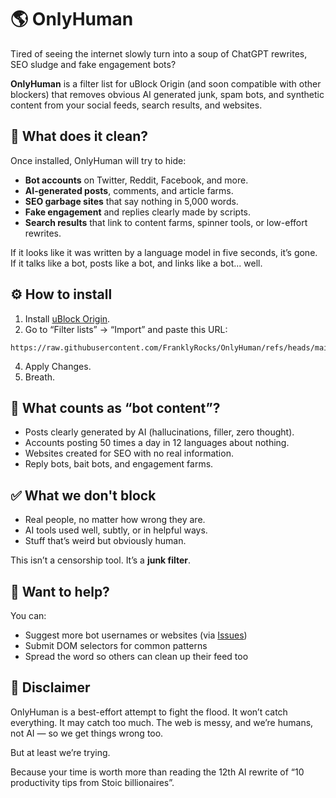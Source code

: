 # 🌎 OnlyHuman

Tired of seeing the internet slowly turn into a soup of ChatGPT rewrites, SEO sludge and fake engagement bots?

**OnlyHuman** is a filter list for uBlock Origin (and soon compatible with other blockers) that removes obvious AI generated junk, spam bots, and synthetic content from your social feeds, search results, and websites.

## 🧹 What does it clean?

Once installed, OnlyHuman will try to hide:

- **Bot accounts** on Twitter, Reddit, Facebook, and more.
- **AI-generated posts**, comments, and article farms.
- **SEO garbage sites** that say nothing in 5,000 words.
- **Fake engagement** and replies clearly made by scripts.
- **Search results** that link to content farms, spinner tools, or low-effort rewrites.

If it looks like it was written by a language model in five seconds, it’s gone.  
If it talks like a bot, posts like a bot, and links like a bot... well.

## ⚙️ How to install

1. Install [uBlock Origin](https://github.com/gorhill/uBlock).
2. Go to “Filter lists” → “Import” and paste this URL:
```
https://raw.githubusercontent.com/FranklyRocks/OnlyHuman/refs/heads/main/list.txt
```
4. Apply Changes.
5. Breath.

## 🤖 What counts as “bot content”?

- Posts clearly generated by AI (hallucinations, filler, zero thought).
- Accounts posting 50 times a day in 12 languages about nothing.
- Websites created for SEO with no real information.
- Reply bots, bait bots, and engagement farms.

## ✅ What we don't block

- Real people, no matter how wrong they are.
- AI tools used well, subtly, or in helpful ways.
- Stuff that’s weird but obviously human.

This isn’t a censorship tool. It’s a **junk filter**.

## 📣 Want to help?

You can:

- Suggest more bot usernames or websites (via [Issues](https://github.com/FranklyRocks/onlyhuman/issues))
- Submit DOM selectors for common patterns
- Spread the word so others can clean up their feed too

## 🧪 Disclaimer

OnlyHuman is a best-effort attempt to fight the flood. It won’t catch everything. It may catch too much. The web is messy, and we’re humans, not AI — so we get things wrong too.

But at least we’re trying.

Because your time is worth more than reading the 12th AI rewrite of “10 productivity tips from Stoic billionaires”.

